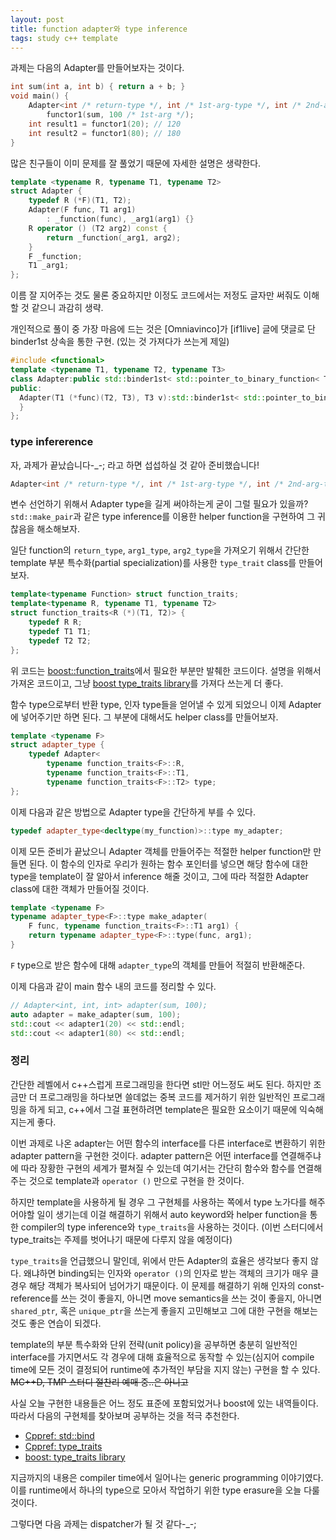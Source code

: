 ```yaml
---
layout: post
title: function adapter와 type inference
tags: study c++ template
---
```


과제는 다음의 Adapter를 만들어보자는 것이다.

```cpp
int sum(int a, int b) { return a + b; }
void main() {
    Adapter<int /* return-type */, int /* 1st-arg-type */, int /* 2nd-arg-type */>
        functor1(sum, 100 /* 1st-arg */);
    int result1 = functor1(20); // 120
    int result2 = functor1(80); // 180
}
```

많은 친구들이 이미 문제를 잘 풀었기 때문에 자세한 설명은 생략한다.

```cpp
template <typename R, typename T1, typename T2>
struct Adapter {
    typedef R (*F)(T1, T2);
    Adapter(F func, T1 arg1)
        : _function(func), _arg1(arg1) {}
    R operator () (T2 arg2) const {
        return _function(_arg1, arg2);
    }
    F _function;
    T1 _arg1;
};
```

이름 잘 지어주는 것도 물론 중요하지만 이정도 코드에서는 저정도 글자만 써줘도 이해할 것 같으니 과감히 생략.

개인적으로 풀이 중 가장 마음에 드는 것은 [Omniavinco]가 [if1live] 글에 댓글로 단 binder1st 상속을 통한 구현. (있는 것 가져다가 쓰는게 제일)

```cpp
#include <functional>
template <typename T1, typename T2, typename T3>
class Adapter:public std::binder1st< std::pointer_to_binary_function< T2, T3, T1 > > {
public:
  Adapter(T1 (*func)(T2, T3), T3 v):std::binder1st< std::pointer_to_binary_function< T2, T3, T1 > >(std::ptr_fun(func), v) {
  }
};
```

### type infererence ###

자, 과제가 끝났습니다-_-; 라고 하면 섭섭하실 것 같아 준비했습니다!

```cpp
Adapter<int /* return-type */, int /* 1st-arg-type */, int /* 2nd-arg-type */>
```

변수 선언하기 위해서 Adapter type을 길게 써야하는게 굳이 그럴 필요가 있을까? `std::make_pair`과 같은 type inference를 이용한 helper function을 구현하여 그 귀찮음을 해소해보자.

일단 function의 `return_type`, `arg1_type`, `arg2_type`을 가져오기 위해서 간단한 template 부분 특수화(partial specialization)를 사용한 `type_trait` class를 만들어보자.

```cpp
template<typename Function> struct function_traits;
template<typename R, typename T1, typename T2>
struct function_traits<R (*)(T1, T2)> {
    typedef R R;
    typedef T1 T1;
    typedef T2 T2;
};
```

위 코드는 [boost::function_traits](http://www.boost.org/doc/libs/release/libs/type_traits/doc/html/boost_typetraits/reference/function_traits.html)에서 필요한 부분만 발췌한 코드이다. 설명을 위해서 가져온 코드이고, 그냥 [boost type_traits library](http://www.boost.org/doc/libs/release/libs/type_traits/doc/html/index.html)를 가져다 쓰는게 더 좋다.

함수 type으로부터 반환 type, 인자 type들을 얻어낼 수 있게 되었으니 이제 Adapter에 넣어주기만 하면 된다. 그 부분에 대해서도 helper class를 만들어보자.

```cpp
template <typename F>
struct adapter_type {
    typedef Adapter<
        typename function_traits<F>::R,
        typename function_traits<F>::T1,
        typename function_traits<F>::T2> type;
};
```

이제 다음과 같은 방법으로 Adapter type을 간단하게 부를 수 있다.

```cpp
typedef adapter_type<decltype(my_function)>::type my_adapter;
```

이제 모든 준비가 끝났으니 Adapter 객체를 만들어주는 적절한 helper function만 만들면 된다. 이 함수의 인자로 우리가 원하는 함수 포인터를 넣으면 해당 함수에 대한 type을 template이 잘 알아서 inference 해줄 것이고, 그에 따라 적절한 Adapter class에 대한 객체가 만들어질 것이다.

```cpp
template <typename F>
typename adapter_type<F>::type make_adapter(
    F func, typename function_traits<F>::T1 arg1) {
    return typename adapter_type<F>::type(func, arg1);
}
```

`F` type으로 받은 함수에 대해 `adapter_type`의 객체를 만들어 적절히 반환해준다.

이제 다음과 같이 main 함수 내의 코드를 정리할 수 있다.

```cpp
// Adapter<int, int, int> adapter(sum, 100);
auto adapter = make_adapter(sum, 100);
std::cout << adapter1(20) << std::endl;
std::cout << adapter1(80) << std::endl;
```

### 정리 ###

간단한 레벨에서 c++스럽게 프로그래밍을 한다면 stl만 어느정도 써도 된다. 하지만 조금만 더 프로그래밍을 하다보면 쓸데없는 중복 코드를 제거하기 위한 일반적인 프로그래밍을 하게 되고, c++에서 그걸 표현하려면 template은 필요한 요소이기 때문에 익숙해지는게 좋다.

이번 과제로 나온 adapter는 어떤 함수의 interface를 다른 interface로 변환하기 위한 adapter pattern을 구현한 것이다. adapter pattern은 어떤 interface를 연결해주냐에 따라 장황한 구현의 세계가 펼쳐질 수 있는데 여기서는 간단히 함수와 함수를 연결해주는 것으로 template과 `operator ()` 만으로 구현을 한 것이다.

하지만 template을 사용하게 될 경우 그 구현체를 사용하는 쪽에서 type 노가다를 해주어야할 일이 생기는데 이걸 해결하기 위해서 auto keyword와 helper function을 통한 compiler의 type inference와 `type_traits`을 사용하는 것이다. (이번 스터디에서 type_traits는 주제를 벗어나기 때문에 다루지 않을 예정이다)

`type_traits`을 언급했으니 말인데, 위에서 만든 Adapter의 효율은 생각보다 좋지 않다.
왜냐하면 binding되는 인자와 `operator ()`의 인자로 받는 객체의 크기가 매우 클 경우 해당 객체가 복사되어 넘어가기 때문이다. 이 문제를 해결하기 위해 인자의 const-reference를 쓰는 것이 좋을지, 아니면 move semantics을 쓰는 것이 좋을지, 아니면 `shared_ptr`, 혹은 `unique_ptr`을 쓰는게 좋을지 고민해보고 그에 대한 구현을 해보는 것도 좋은 연습이 되겠다.

template의 부분 특수화와 단위 전략(unit policy)을 공부하면 충분히 일반적인 interface를 가지면서도 각 경우에 대해 효율적으로 동작할 수 있는(심지어 compile time에 모든 것이 결정되어 runtime에 추가적인 부담을 지지 않는) 구현을 할 수 있다. ~~MC++D, TMP 스터디 절찬리 예매 중..은 아니고~~

사실 오늘 구현한 내용들은 어느 정도 표준에 포함되었거나 boost에 있는 내역들이다. 따라서 다음의 구현체를 찾아보며 공부하는 것을 적극 추천한다.

* [Cppref: std::bind](http://en.cppreference.com/w/cpp/utility/functional/bind)
* [Cppref: type_traits](http://en.cppreference.com/w/cpp/header/type_traits)
* [boost: type_traits library](http://www.boost.org/doc/libs/1_54_0/libs/type_traits/doc/html/index.html")


지금까지의 내용은 compiler time에서 일어나는 generic programming 이야기였다. 이를 runtime에서 하나의 type으로 모아서 작업하기 위한 type erasure을 오늘 다룰 것이다.

그렇다면 다음 과제는 dispatcher가 될 것 같다-_-;